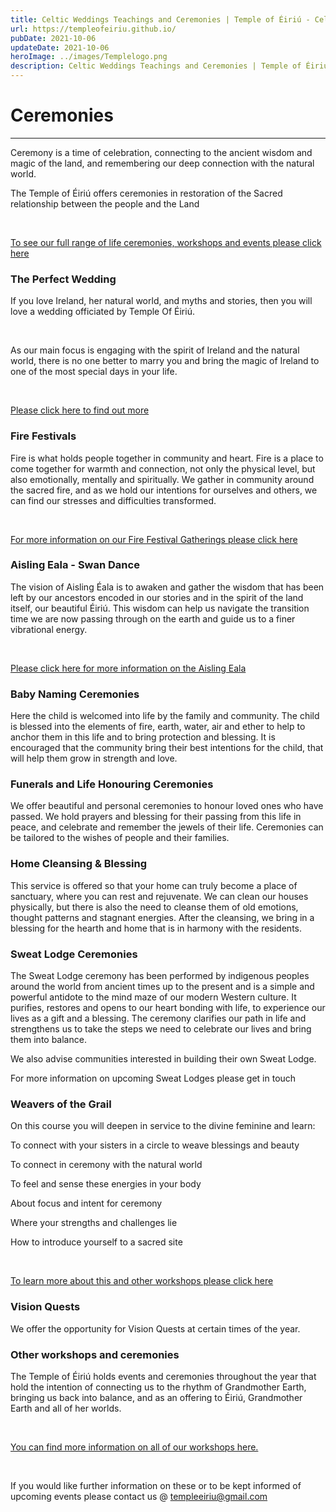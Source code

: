 ```yaml
---
title: Celtic Weddings Teachings and Ceremonies | Temple of Éiriú - Celtic Traditions
url: https://templeofeiriu.github.io/
pubDate: 2021-10-06
updateDate: 2021-10-06
heroImage: ../images/Templelogo.png
description: Celtic Weddings Teachings and Ceremonies | Temple of Éiriú - Celtic Traditions
---
```

# Ceremonies
----------

Ceremony is a time of celebration, connecting to the ancient wisdom and magic of the land, and remembering our deep connection with the natural world.

The Temple of Éiriú offers ceremonies in restoration of the Sacred relationship between the people and the Land

​

[To see our full range of life ceremonies, workshops and events please click here](https://templeofeiriu.github.io/life-ceremonies)

### The Perfect Wedding

If you love Ireland, her natural world, and myths and stories, then you will love a wedding officiated by Temple Of Éiriú.

​

As our main focus is engaging with the spirit of Ireland and the natural world, there is no one better to marry you and  bring the magic of Ireland to one of the most special days in your life.

​

[Please click here to find out more](https://templeofeiriu.github.io/weddings-1)

### Fire Festivals

Fire is what holds people together in community and heart. Fire is a place to come together for warmth and connection, not only the physical level, but also emotionally, mentally and spiritually. We gather in community around the sacred fire, and as we hold our intentions for ourselves and others, we can find our stresses and difficulties transformed.

​

[For more information on our Fire Festival Gatherings please click here](https://templeofeiriu.github.io/fire-festivals)

### Aisling Eala - Swan Dance

The vision of Aisling Éala is to awaken and gather the wisdom that has been left by our ancestors encoded in our stories and in the spirit of the land itself, our beautiful Éiriú. This wisdom can help us navigate the transition time we are now passing through on the earth and guide us to a finer vibrational energy.

​

[Please click here for more information on the Aisling Eala](https://templeofeiriu.github.io/aisling-eala)

### Baby Naming Ceremonies

Here the child is welcomed into life by the family and community. The child is blessed into the elements of fire, earth, water, air and ether to help to anchor them in this life and to bring protection and blessing. It is encouraged that the community bring their best intentions for the child, that will help them grow in strength and love.

### Funerals and Life Honouring Ceremonies

We offer beautiful and personal ceremonies to honour loved ones who have passed. We hold prayers and blessing for their passing from this life in peace, and celebrate and remember the jewels of their life. Ceremonies can be tailored to the wishes of people and their families.

### Home Cleansing & Blessing

This service is offered so that your home can truly become a place of sanctuary, where you can rest and rejuvenate. We can clean our houses physically, but there is also the need to cleanse them of old emotions, thought patterns and stagnant energies. After the cleansing, we bring in a blessing for the hearth and home that is in harmony with the residents.

### Sweat Lodge Ceremonies

The Sweat Lodge ceremony has been performed by indigenous peoples around the world from ancient times up to the present and is a simple and powerful antidote to the mind maze of our modern Western culture. It purifies, restores and opens to our heart bonding with life, to experience our lives as a gift and a blessing. The ceremony clarifies our path in life and strengthens us to take the steps we need to celebrate our lives and bring them into balance.

We also advise communities interested in building their own Sweat Lodge.

For more information on upcoming Sweat Lodges please get in touch

### Weavers of the Grail

On this course you will deepen in service to the divine feminine and learn:

To connect with your sisters in a circle to weave blessings and beauty

To connect in ceremony with the natural world

To feel and sense these energies in your body

About focus and intent for ceremony

Where your strengths and challenges lie

How to introduce yourself to a sacred site

​

[To learn more about this and other workshops please click here](https://templeofeiriu.github.io/workshops)

### Vision Quests

We offer the opportunity for Vision Quests at certain times of the year.

### Other workshops and ceremonies

The Temple of Éiriú holds events and ceremonies throughout the year that hold the intention of connecting us to the rhythm of Grandmother Earth, bringing us back into balance, and as an offering to Éiriú, Grandmother Earth and all of her worlds.

​

[You can find more information on all of our workshops here.](https://templeofeiriu.github.io/workshops)

​

If you would like further information on these or to be kept informed of upcoming events please contact us @ [templeeiriu@gmail.com](mailto://templeeiriu@gmail.com)
